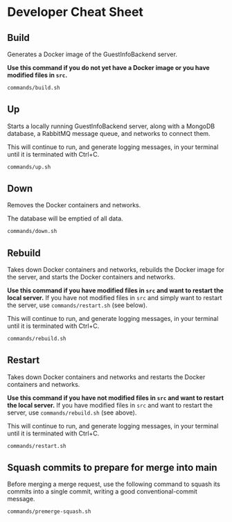# Developer Cheat Sheet

## Build

Generates a Docker image of the GuestInfoBackend server.

**Use this command if you do not yet have a Docker image or you have modified files in `src`.**

```bash
commands/build.sh
```

## Up

Starts a locally running GuestInfoBackend server, along with a MongoDB database, a RabbitMQ message queue, and networks to connect them.

This will continue to run, and generate logging messages, in your terminal until it is terminated with Ctrl+C.

```bash
commands/up.sh
```

## Down

Removes the Docker containers and networks.

The database will be emptied of all data.

```bash
commands/down.sh
```

## Rebuild

Takes down Docker containers and networks, rebuilds the Docker image for the server, and starts the Docker containers and networks.

**Use this command if you have modified files in `src` and want to restart the local server.** If you have not modified files in `src` and simply want to restart the server, use `commands/restart.sh` (see below).

This will continue to run, and generate logging messages, in your terminal until it is terminated with Ctrl+C.

```bash
commands/rebuild.sh
```

## Restart

Takes down Docker containers and networks and restarts the Docker containers and networks.

**Use this command if you have not modified files in `src` and want to restart the local server.** If you have modified files in `src` and want to restart the server, use `commands/rebuild.sh` (see above).

This will continue to run, and generate logging messages, in your terminal until it is terminated with Ctrl+C.

```bash
commands/restart.sh
```

## Squash commits to prepare for merge into main

Before merging a merge request, use the following command to squash its
commits into a single commit, writing a good conventional-commit message.

```bash
commands/premerge-squash.sh
```
